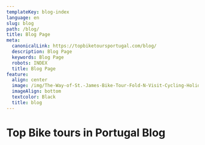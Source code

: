 ```yaml
---
templateKey: blog-index
language: en
slug: blog
path: /blog/
title: Blog Page
meta:
  canonicalLink: https://topbiketoursportugal.com/blog/
  description: Blog Page
  keywords: Blog Page
  robots: INDEX
  title: Blog Page
feature:
  align: center
  image: /img/The-Way-of-St.-James-Bike-Tour-Fold-N-Visit-Cycling-Holidays-1866.jpg
  imageAlign: bottom
  textcolor: Black
  title: blog
---
```

# Top Bike tours in Portugal Blog
